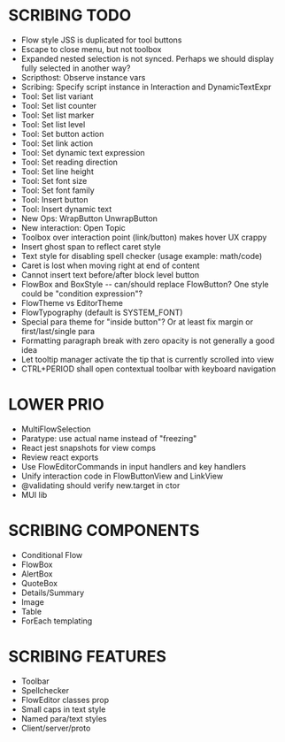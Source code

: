 SCRIBING TODO
=============
- Flow style JSS is duplicated for tool buttons
- Escape to close menu, but not toolbox
- Expanded nested selection is not synced. Perhaps we should display fully selected in another way?
- Scripthost: Observe instance vars
- Scribing: Specify script instance in Interaction and DynamicTextExpr
- Tool: Set list variant
- Tool: Set list counter
- Tool: Set list marker
- Tool: Set list level
- Tool: Set button action
- Tool: Set link action
- Tool: Set dynamic text expression
- Tool: Set reading direction
- Tool: Set line height
- Tool: Set font size
- Tool: Set font family
- Tool: Insert button
- Tool: Insert dynamic text
- New Ops: WrapButton UnwrapButton
- New interaction: Open Topic
- Toolbox over interaction point (link/button) makes hover UX crappy
- Insert ghost span to reflect caret style
- Text style for disabling spell checker (usage example: math/code)
- Caret is lost when moving right at end of content
- Cannot insert text before/after block level button
- FlowBox and BoxStyle -- can/should replace FlowButton? One style could be "condition expression"?
- FlowTheme vs EditorTheme
- FlowTypography (default is SYSTEM_FONT)
- Special para theme for "inside button"? Or at least fix margin or first/last/single para
- Formatting paragraph break with zero opacity is not generally a good idea
- Let tooltip manager activate the tip that is currently scrolled into view
- CTRL+PERIOD shall open contextual toolbar with keyboard navigation

LOWER PRIO
==========
- MultiFlowSelection
- Paratype: use actual name instead of "freezing"
- React jest snapshots for view comps
- Review react exports
- Use FlowEditorCommands in input handlers and key handlers
- Unify interaction code in FlowButtonView and LinkView
- @validating should verify new.target in ctor
- MUI lib

SCRIBING COMPONENTS
===================
- Conditional Flow
- FlowBox
- AlertBox
- QuoteBox
- Details/Summary
- Image
- Table
- ForEach templating


SCRIBING FEATURES
=================
- Toolbar
- Spellchecker
- FlowEditor classes prop
- Small caps in text style
- Named para/text styles
- Client/server/proto

